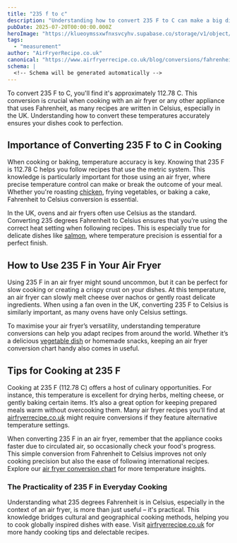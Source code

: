 ```yaml
---
title: "235 f to c"
description: "Understanding how to convert 235 F to C can make a big difference in your cooking, especially with an air fryer. Whether you need this conversion for baking, roasting, or frying, we've got you covered with simple tips for accurate temperature adjustments."
pubDate: 2025-07-20T00:00:00.000Z
heroImage: "https://klueoymssxwfnxsvcyhv.supabase.co/storage/v1/object/public/Shmucket/235-f-to-c.png"
tags:
  - "measurement"
author: "AirFryerRecipe.co.uk"
canonical: "https://www.airfryerrecipe.co.uk/blog/conversions/fahrenheit-to-celsius/235-f-to-c"
schema: |
  <!-- Schema will be generated automatically -->
---
```


<p id="">To convert 235 F to C, you'll find it's approximately 112.78 C. This conversion is crucial when cooking with an air fryer or any other appliance that uses Fahrenheit, as many recipes are written in Celsius, especially in the UK. Understanding how to convert these temperatures accurately ensures your dishes cook to perfection.</p><h2 id="">Importance of Converting 235 F to C in Cooking</h2><p id="">When cooking or baking, temperature accuracy is key. Knowing that 235 F is 112.78 C helps you follow recipes that use the metric system. This knowledge is particularly important for those using an air fryer, where precise temperature control can make or break the outcome of your meal. Whether you're roasting <a href="https://www.airfryerrecipe.co.uk/recipe-category/chicken" id="">chicken</a>, frying vegetables, or baking a cake, Fahrenheit to Celsius conversion is essential.</p><p id="">In the UK, ovens and air fryers often use Celsius as the standard. Converting 235 degrees Fahrenheit to Celsius ensures that you’re using the correct heat setting when following recipes. This is especially true for delicate dishes like <a href="https://www.airfryerrecipe.co.uk/recipe-category/salmon" id="">salmon</a>, where temperature precision is essential for a perfect finish.</p><h2 id="">How to Use 235 F in Your Air Fryer</h2><p id="">Using 235 F in an air fryer might sound uncommon, but it can be perfect for slow cooking or creating a crispy crust on your dishes. At this temperature, an air fryer can slowly melt cheese over nachos or gently roast delicate ingredients. When using a fan oven in the UK, converting 235 F to Celsius is similarly important, as many ovens have only Celsius settings.</p><p id="">To maximise your air fryer’s versatility, understanding temperature conversions can help you adapt recipes from around the world. Whether it’s a delicious <a href="https://www.airfryerrecipe.co.uk/recipe-category/vegetables" id="">vegetable dish</a> or homemade snacks, keeping an air fryer conversion chart handy also comes in useful.</p><h2 id="">Tips for Cooking at 235 F</h2><p id="">Cooking at 235 F (112.78 C) offers a host of culinary opportunities. For instance, this temperature is excellent for drying herbs, melting cheese, or gently baking certain items. It’s also a great option for keeping prepared meals warm without overcooking them. Many air fryer recipes you’ll find at <a href="https://www.airfryerrecipe.co.uk/recipes" id="">airfryerrecipe.co.uk</a> might require conversions if they feature alternative temperature settings.</p><p id="">When converting 235 F in an air fryer, remember that the appliance cooks faster due to circulated air, so occasionally check your food's progress. This simple conversion from Fahrenheit to Celsius improves not only cooking precision but also the ease of following international recipes. Explore our <a href="https://www.airfryerrecipe.co.uk/air-fryer-conversion-chart" id="">air fryer conversion chart</a> for more temperature insights.</p><h3 id="">The Practicality of 235 F in Everyday Cooking</h3><p id="">Understanding what 235 degrees Fahrenheit is in Celsius, especially in the context of an air fryer, is more than just useful – it's practical. This knowledge bridges cultural and geographical cooking methods, helping you to cook globally inspired dishes with ease. Visit <a href="https://www.airfryerrecipe.co.uk/" id="">airfryerrecipe.co.uk</a> for more handy cooking tips and delectable recipes.</p>
